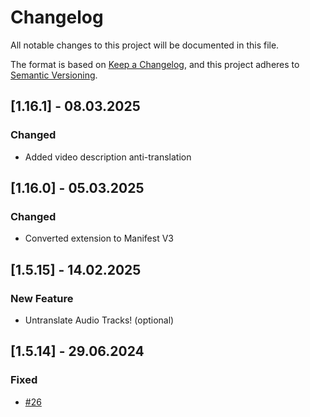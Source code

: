 # Changelog

All notable changes to this project will be documented in this file.

The format is based on [Keep a Changelog](https://keepachangelog.com/en/1.1.0/),
and this project adheres to [Semantic Versioning](https://semver.org/spec/v2.0.0.html).

## [1.16.1] - 08.03.2025

### Changed

- Added video description anti-translation

## [1.16.0] - 05.03.2025

### Changed

- Converted extension to Manifest V3

## [1.5.15] - 14.02.2025

### New Feature

- Untranslate Audio Tracks! (optional)

## [1.5.14] - 29.06.2024

### Fixed

- [#26](https://github.com/zpix1/yt-anti-translate/issues/26)
